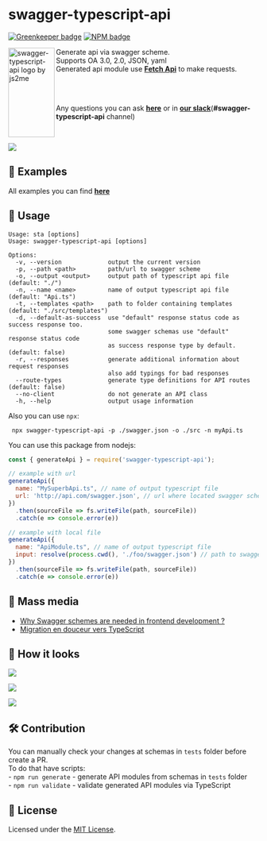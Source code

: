 # swagger-typescript-api  

[![Greenkeeper badge](https://badges.greenkeeper.io/acacode/swagger-typescript-api.svg)](https://greenkeeper.io/)
[![NPM badge](https://img.shields.io/npm/v/swagger-typescript-api.svg)](https://www.npmjs.com/package/swagger-typescript-api)

<img src="https://raw.githubusercontent.com/acacode/swagger-typescript-api/master/assets/swagger-typescript-api-logo.png" align="left"
     title="swagger-typescript-api logo by js2me" width="93" height="180">

Generate api via swagger scheme.  
Supports OA 3.0, 2.0, JSON, yaml  
Generated api module use [**Fetch Api**](https://developer.mozilla.org/en-US/docs/Web/API/Fetch_API) to make requests.  

<br>
<br>

Any questions you can ask [**here**](https://github.com/acacode/swagger-typescript-api/issues) or in [**our slack**](https://join.slack.com/t/acacode/shared_invite/enQtOTQ5ODgyODQzMzYwLWYxOGI1MzQ3Yzg1ZWI5ZTI5NzNiZjExZTE5OWI1YjQ4NjBiNTk4NWVlNjM5YmU1ZWI2ZDkyMzZkZGIxNjA5NTQ)(**#swagger-typescript-api** channel)
  
<br>  

![](https://raw.githubusercontent.com/acacode/swagger-typescript-api/master/assets/components-converter-example.jpg)  

## 👀 Examples  

All examples you can find [**here**](https://github.com/acacode/swagger-typescript-api/tree/master/tests)  

## 📄 Usage  

```muse
Usage: sta [options]
Usage: swagger-typescript-api [options]

Options:
  -v, --version             output the current version
  -p, --path <path>         path/url to swagger scheme
  -o, --output <output>     output path of typescript api file (default: "./")
  -n, --name <name>         name of output typescript api file (default: "Api.ts")
  -t, --templates <path>    path to folder containing templates (default: "./src/templates")
  -d, --default-as-success  use "default" response status code as success response too.
                            some swagger schemas use "default" response status code
                            as success response type by default. (default: false)
  -r, --responses           generate additional information about request responses  
                            also add typings for bad responses  
  --route-types             generate type definitions for API routes (default: false)
  --no-client               do not generate an API class
  -h, --help                output usage information
```

Also you can use `npx`:  
```
 npx swagger-typescript-api -p ./swagger.json -o ./src -n myApi.ts
```

You can use this package from nodejs:
```js
const { generateApi } = require('swagger-typescript-api');

// example with url  
generateApi({
  name: "MySuperbApi.ts", // name of output typescript file
  url: 'http://api.com/swagger.json', // url where located swagger schema
})
  .then(sourceFile => fs.writeFile(path, sourceFile))
  .catch(e => console.error(e))

// example with local file  
generateApi({
  name: "ApiModule.ts", // name of output typescript file
  input: resolve(process.cwd(), './foo/swagger.json') // path to swagger schema
})
  .then(sourceFile => fs.writeFile(path, sourceFile))
  .catch(e => console.error(e))

```

## 📄 Mass media  

- [Why Swagger schemes are needed in frontend development ?](https://dev.to/js2me/why-swagger-schemes-are-needed-in-frontend-development-2cb4)  
- [Migration en douceur vers TypeScript](https://www.premieroctet.com/blog/migration-typescript/)  


## 🚀 How it looks  

![](https://raw.githubusercontent.com/acacode/swagger-typescript-api/master/assets/npx.gif)  

![](https://raw.githubusercontent.com/acacode/swagger-typescript-api/master/assets/auth-example.gif)  

![](https://raw.githubusercontent.com/acacode/swagger-typescript-api/master/assets/typings1.gif)  


## 🛠️ Contribution  

You can manually check your changes at schemas in `tests` folder before create a PR.  
To do that have scripts:  
    - `npm run generate` - generate API modules from schemas in `tests` folder  
    - `npm run validate` - validate generated API modules via TypeScript  

## 📝 License  
Licensed under the [MIT License](https://github.com/acacode/swagger-typescript-api/blob/master/LICENSE).
